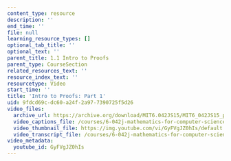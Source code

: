 ```yaml
---
content_type: resource
description: ''
end_time: ''
file: null
learning_resource_types: []
optional_tab_title: ''
optional_text: ''
parent_title: 1.1 Intro to Proofs
parent_type: CourseSection
related_resources_text: ''
resource_index_text: ''
resourcetype: Video
start_time: ''
title: 'Intro to Proofs: Part 1'
uid: 9fdcd69c-dc60-a24f-2a97-7390725f5d26
video_files:
  archive_url: https://archive.org/download/MIT6.042JS15/MIT6_042JS15_proof1_ipod.mp4
  video_captions_file: /courses/6-042j-mathematics-for-computer-science-spring-2015/34d98e5b324057049401e59d379999eb_GyFVgJZ0hIs.vtt
  video_thumbnail_file: https://img.youtube.com/vi/GyFVgJZ0hIs/default.jpg
  video_transcript_file: /courses/6-042j-mathematics-for-computer-science-spring-2015/4b0d4f1640daf4970cb9dabc6515262d_GyFVgJZ0hIs.pdf
video_metadata:
  youtube_id: GyFVgJZ0hIs
---
```

